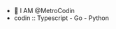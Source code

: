 - 👋 I AM @MetroCodin
- codin :: Typescript - Go - Python

<!---
MetroCodin/MetroCodin is a ✨ special ✨ repository because its `README.md` (this file) appears on your GitHub profile.
You can click the Preview link to take a look at your changes.
--->
